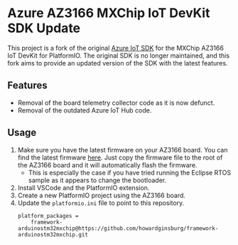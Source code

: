 # Azure AZ3166 MXChip IoT DevKit SDK Update

This project is a fork of the original [Azure IoT SDK](https://github.com/microsoft/devkit-sdk) for the MXChip AZ3166 IoT DevKit for PlatformIO. The original SDK is no longer maintained, and this fork aims to provide an updated version of the SDK with the latest features.

## Features

- Removal of the board telemetry collector code as it is now defunct.
- Removal of the outdated Azure IoT Hub code.

## Usage

1. Make sure you have the latest firmware on your AZ3166 board. You can find the latest firmware [here](/firmware/devkit-firmware-2.0.0.bin).  Just copy the firmware file to the root of the AZ3166 board and it will automatically flash the firmware.  
    - This is especially the case if you have tried running the Eclipse RTOS sample as it appears to change the bootloader.
1. Install VSCode and the PlatformIO extension.
1. Create a new PlatformIO project using the AZ3166 board.
1. Update the `platformio.ini` file to point to this repository.
    ```
    platform_packages =
        framework-arduinostm32mxchip@https://github.com/howardginsburg/framework-arduinostm32mxchip.git
    ```